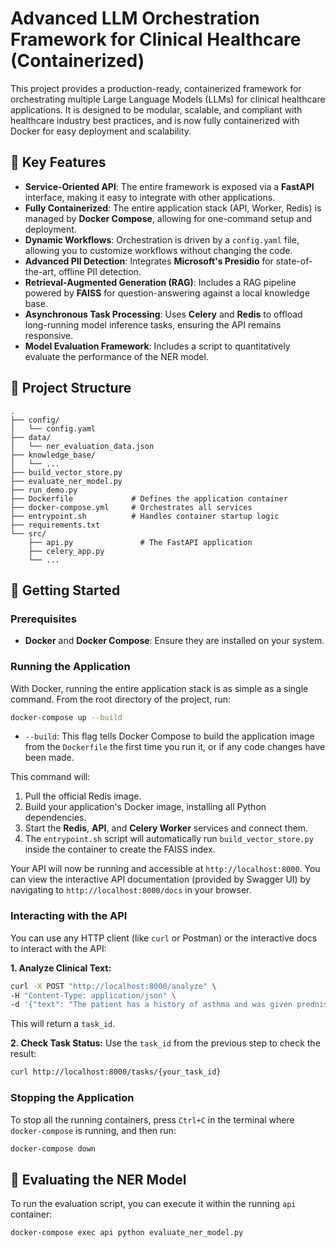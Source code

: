 # Advanced LLM Orchestration Framework for Clinical Healthcare (Containerized)

This project provides a production-ready, containerized framework for orchestrating multiple Large Language Models (LLMs) for clinical healthcare applications. It is designed to be modular, scalable, and compliant with healthcare industry best practices, and is now fully containerized with Docker for easy deployment and scalability.

## 🌟 Key Features

- **Service-Oriented API**: The entire framework is exposed via a **FastAPI** interface, making it easy to integrate with other applications.
- **Fully Containerized**: The entire application stack (API, Worker, Redis) is managed by **Docker Compose**, allowing for one-command setup and deployment.
- **Dynamic Workflows**: Orchestration is driven by a `config.yaml` file, allowing you to customize workflows without changing the code.
- **Advanced PII Detection**: Integrates **Microsoft's Presidio** for state-of-the-art, offline PII detection.
- **Retrieval-Augmented Generation (RAG)**: Includes a RAG pipeline powered by **FAISS** for question-answering against a local knowledge base.
- **Asynchronous Task Processing**: Uses **Celery** and **Redis** to offload long-running model inference tasks, ensuring the API remains responsive.
- **Model Evaluation Framework**: Includes a script to quantitatively evaluate the performance of the NER model.

## 📂 Project Structure

```
.
├── config/
│   └── config.yaml
├── data/
│   └── ner_evaluation_data.json
├── knowledge_base/
│   └── ...
├── build_vector_store.py
├── evaluate_ner_model.py
├── run_demo.py
├── Dockerfile             # Defines the application container
├── docker-compose.yml     # Orchestrates all services
├── entrypoint.sh          # Handles container startup logic
├── requirements.txt
└── src/
    ├── api.py               # The FastAPI application
    ├── celery_app.py
    └── ...
```

## 🚀 Getting Started

### Prerequisites

- **Docker** and **Docker Compose**: Ensure they are installed on your system.

### Running the Application

With Docker, running the entire application stack is as simple as a single command. From the root directory of the project, run:

```bash
docker-compose up --build
```

- `--build`: This flag tells Docker Compose to build the application image from the `Dockerfile` the first time you run it, or if any code changes have been made.

This command will:
1.  Pull the official Redis image.
2.  Build your application's Docker image, installing all Python dependencies.
3.  Start the **Redis**, **API**, and **Celery Worker** services and connect them.
4.  The `entrypoint.sh` script will automatically run `build_vector_store.py` inside the container to create the FAISS index.

Your API will now be running and accessible at `http://localhost:8000`. You can view the interactive API documentation (provided by Swagger UI) by navigating to `http://localhost:8000/docs` in your browser.

### Interacting with the API

You can use any HTTP client (like `curl` or Postman) or the interactive docs to interact with the API:

**1. Analyze Clinical Text:**
```bash
curl -X POST "http://localhost:8000/analyze" \
-H "Content-Type: application/json" \
-d '{"text": "The patient has a history of asthma and was given prednisone."}'
```
This will return a `task_id`.

**2. Check Task Status:**
Use the `task_id` from the previous step to check the result:
```bash
curl http://localhost:8000/tasks/{your_task_id}
```

### Stopping the Application

To stop all the running containers, press `Ctrl+C` in the terminal where `docker-compose` is running, and then run:
```bash
docker-compose down
```

## 🧪 Evaluating the NER Model

To run the evaluation script, you can execute it within the running `api` container:
```bash
docker-compose exec api python evaluate_ner_model.py
```